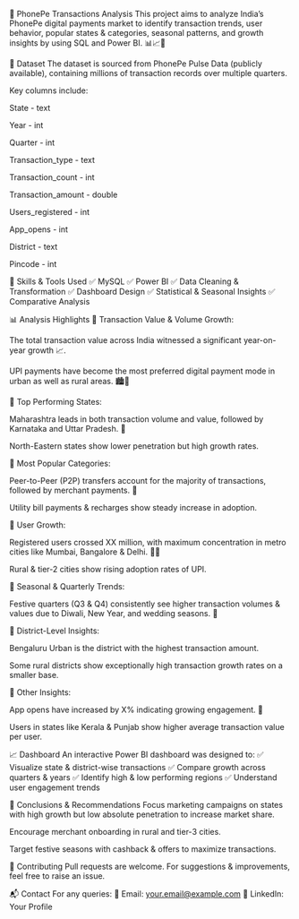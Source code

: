 📱 PhonePe Transactions Analysis
This project aims to analyze India’s PhonePe digital payments market to identify transaction trends, user behavior, popular states & categories, seasonal patterns, and growth insights by using SQL and Power BI. 📊📈💸

📁 Dataset
The dataset is sourced from PhonePe Pulse Data (publicly available), containing millions of transaction records over multiple quarters.

Key columns include:

State - text

Year - int

Quarter - int

Transaction_type - text

Transaction_count - int

Transaction_amount - double

Users_registered - int

App_opens - int

District - text

Pincode - int

🧰 Skills & Tools Used
✅ MySQL
✅ Power BI
✅ Data Cleaning & Transformation
✅ Dashboard Design
✅ Statistical & Seasonal Insights
✅ Comparative Analysis

📊 Analysis Highlights
🔷 Transaction Value & Volume Growth:

The total transaction value across India witnessed a significant year-on-year growth 📈.

UPI payments have become the most preferred digital payment mode in urban as well as rural areas. 🏙🏡

🔷 Top Performing States:

Maharashtra leads in both transaction volume and value, followed by Karnataka and Uttar Pradesh. 🌟

North-Eastern states show lower penetration but high growth rates.

🔷 Most Popular Categories:

Peer-to-Peer (P2P) transfers account for the majority of transactions, followed by merchant payments. 🤝

Utility bill payments & recharges show steady increase in adoption.

🔷 User Growth:

Registered users crossed XX million, with maximum concentration in metro cities like Mumbai, Bangalore & Delhi. 🧑‍💻

Rural & tier-2 cities show rising adoption rates of UPI.

🔷 Seasonal & Quarterly Trends:

Festive quarters (Q3 & Q4) consistently see higher transaction volumes & values due to Diwali, New Year, and wedding seasons. 🎉

🔷 District-Level Insights:

Bengaluru Urban is the district with the highest transaction amount.

Some rural districts show exceptionally high transaction growth rates on a smaller base.

🔷 Other Insights:

App opens have increased by X% indicating growing engagement. 📲

Users in states like Kerala & Punjab show higher average transaction value per user.

📈 Dashboard
An interactive Power BI dashboard was designed to:
✅ Visualize state & district-wise transactions
✅ Compare growth across quarters & years
✅ Identify high & low performing regions
✅ Understand user engagement trends

🚀 Conclusions & Recommendations
Focus marketing campaigns on states with high growth but low absolute penetration to increase market share.

Encourage merchant onboarding in rural and tier-3 cities.

Target festive seasons with cashback & offers to maximize transactions.

🤝 Contributing
Pull requests are welcome. For suggestions & improvements, feel free to raise an issue.

📬 Contact
For any queries:
📧 Email: your.email@example.com
📱 LinkedIn: Your Profile

